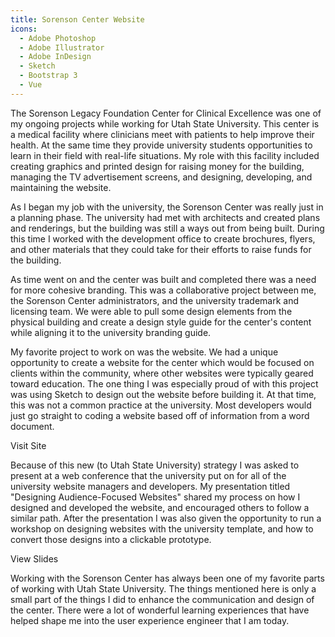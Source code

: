 ```yaml
---
title: Sorenson Center Website
icons: 
  - Adobe Photoshop
  - Adobe Illustrator
  - Adobe InDesign
  - Sketch
  - Bootstrap 3
  - Vue
---
```


The Sorenson Legacy Foundation Center for Clinical Excellence was one of my ongoing projects while working for Utah State University. This center is a medical facility where clinicians meet with patients to help improve their health. At the same time they provide university students opportunities to learn in their field with real-life situations. My role with this facility included creating graphics and printed design for raising money for the building, managing the TV advertisement screens, and designing, developing, and maintaining the website.

As I began my job with the university, the Sorenson Center was really just in a planning phase. The university had met with architects and created plans and renderings, but the building was still a ways out from being built. During this time I worked with the development office to create brochures, flyers, and other materials that they could take for their efforts to raise funds for the building. 

<content-img src="/img/projects/scce/scce-main-branding.png" alt="Sorenson Center branding style"></content-img>

As time went on and the center was built and completed there was a need for more cohesive branding. This was a collaborative project between me, the Sorenson Center administrators, and the university trademark and licensing team. We were able to pull some design elements from the physical building and create a design style guide for the center's content while aligning it to the university branding guide.

My favorite project to work on was the website. We had a unique opportunity to create a website for the center which would be focused on clients within the community, where other websites were typically geared toward education. The one thing I was especially proud of with this project was using Sketch to design out the website before building it. At that time, this was not a common practice at the university. Most developers would just go straight to coding a website based off of information from a word document. 

<content-img src="/img/projects/scce/scce-screenshot.png" alt="Sorenson Center website"></content-img>

<content-btn href="https://web.archive.org/web/20190810221216/https://scce.usu.edu/" archived>Visit Site</content-btn>

Because of this new (to Utah State University) strategy I was asked to present at a web conference that the university put on for all of the university website managers and developers. My presentation titled "Designing Audience-Focused Websites" shared my process on how I designed and developed the website, and encouraged others to follow a similar path. After the presentation I was also given the opportunity to run a workshop on designing websites with the university template, and how to convert those designs into a clickable prototype.

<b-embed-responsive src="https://cdnapisec.kaltura.com/html5/html5lib/v2.95/mwEmbedFrame.php/p/1560811/uiconf_id/18216181/entry_id/0_quw2f0cp?wid=1_3rxdrjx9&iframeembed=true&playerId=kaltura_player&entry_id=0_quw2f0cp&widget_id=1_3rxdrjx9"></b-embed-responsive>

<p class="text-center">
  <b-btn href="/img/projects/scce/Designing Audience-Focused Websites.pdf" target="_blank">View Slides</b-btn>
</p>

Working with the Sorenson Center has always been one of my favorite parts of working with Utah State University. The things mentioned here is only a small part of the things I did to enhance the communication and design of the center. There were a lot of wonderful learning experiences that have helped shape me into the user experience engineer that I am today.